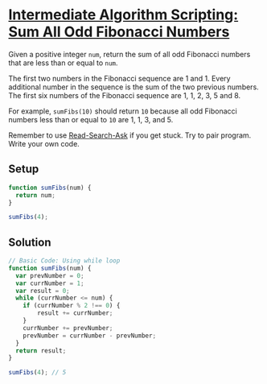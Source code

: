 # [Intermediate Algorithm Scripting: Sum All Odd Fibonacci Numbers](https://learn.freecodecamp.org/javascript-algorithms-and-data-structures/intermediate-algorithm-scripting/sum-all-odd-fibonacci-numbers)

Given a positive integer `num`, return the sum of all odd Fibonacci numbers that are less than or equal to `num`.

The first two numbers in the Fibonacci sequence are 1 and 1. Every additional number in the sequence is the sum of the two previous numbers. The first six numbers of the Fibonacci sequence are 1, 1, 2, 3, 5 and 8.

For example, `sumFibs(10)` should return `10` because all odd Fibonacci numbers less than or equal to `10` are 1, 1, 3, and 5.

Remember to use [Read-Search-Ask](http://forum.freecodecamp.org/t/how-to-get-help-when-you-are-stuck/19514) if you get stuck. Try to pair program. Write your own code.

## Setup
```js
function sumFibs(num) {
  return num;
}

sumFibs(4);
```

## Solution
```js
// Basic Code: Using while loop
function sumFibs(num) {
  var prevNumber = 0;
  var currNumber = 1;
  var result = 0;
  while (currNumber <= num) {
    if (currNumber % 2 !== 0) {
        result += currNumber;
    }
    currNumber += prevNumber;
    prevNumber = currNumber - prevNumber;
  }
  return result;
}

sumFibs(4); // 5
```
